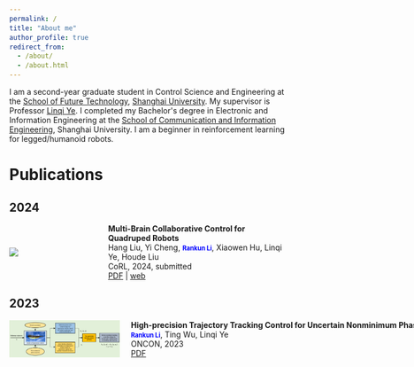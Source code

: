 ```yaml
---
permalink: /
title: "About me"
author_profile: true
redirect_from: 
  - /about/
  - /about.html
---
```

I am a second-year graduate student in Control Science and Engineering at the [School of Future Technology](https://ai.shu.edu.cn/), [Shanghai University](https://www.shu.edu.cn/). My supervisor is Professor [Linqi Ye](https://linqi-ye.github.io/). I completed my Bachelor's degree in Electronic and Information Engineering at the [School of Communication and Information Engineering](https://scie.shu.edu.cn/), Shanghai University. I am a beginner in reinforcement learning for legged/humanoid robots.
# Publications
## 2024
<div style="display: flex; align-items: center;">
    <img src="../images/2024corl.png" width="200" style="float: left; margin-right: 20px;">
    <div style="display: block;">
      <strong>Multi-Brain Collaborative Control for Quadruped Robots</strong>
      <br style="font-size: 0.8em;">Hang Liu, Yi Cheng, <strong style="color: blue; font-size: 0.8em;">Rankun Li</strong>, Xiaowen Hu, Linqi Ye, Houde Liu
      <br style="font-size: 0.8em;">CoRL, 2024, submitted
      <br style="font-size: 0.8em;"><a href="/files/CoRL24.pdf" target="_blank">PDF</a> | <a href="https://quad-mbc.github.io/" target="_blank">web</a>
    </div>
</div>

## 2023
<div style="display: flex; align-items: center;">
    <img src="../images/2023oncon.png" width="200" style="float: left; margin-right: 20px;">
    <div style="display: block;">
      <strong style="white-space: nowrap;">High-precision Trajectory Tracking Control for Uncertain Nonminimum Phase Hypersonic Vehicles</strong>
      <br style="font-size: 0.8em;"><strong style="color: blue; font-size: 0.8em;">Rankun Li</strong>, Ting Wu, Linqi Ye
      <br style="font-size: 0.8em;">ONCON, 2023
      <br style="font-size: 0.8em;"><a href="/files/ONCON.pdf" target="_blank">PDF</a> 
    </div>
</div>



